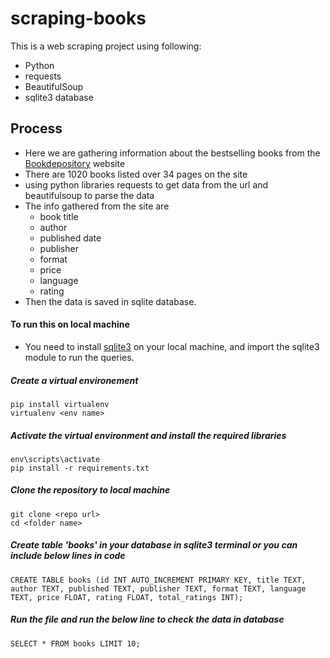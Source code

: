 # scraping-books

This is a web scraping project using following:
- Python
- requests
- BeautifulSoup
- sqlite3 database

## Process

- Here we are gathering information about the bestselling books from the [Bookdepository](https://www.bookdepository.com/bestsellers) website 
- There are 1020 books listed over 34 pages on the site
- using python libraries requests to get data from the url and beautifulsoup to parse the data
- The info gathered from the site are
  - book title
  - author
  - published date
  - publisher
  - format
  - price
  - language
  - rating
 - Then the data is saved in sqlite database.

#### To run this on local machine 

- You need to install [sqlite3](https://www.sqlite.org/download.html) on your local machine, 
and import the sqlite3 module to run the queries.

##### Create a virtual environement
```
pip install virtualenv
virtualenv <env name>
```
##### Activate the virtual environment and install the required libraries
```
env\scripts\activate
pip install -r requirements.txt
```

##### Clone the repository to local machine
```
git clone <repo url>
cd <folder name>
```

##### Create table 'books' in your database in sqlite3 terminal or you can include below lines in code
```
CREATE TABLE books (id INT AUTO_INCREMENT PRIMARY KEY, title TEXT, author TEXT, published TEXT, publisher TEXT, format TEXT, language TEXT, price FLOAT, rating FLOAT, total_ratings INT);
```

##### Run the file and run the below line to check the data in database
```
SELECT * FROM books LIMIT 10;
```
